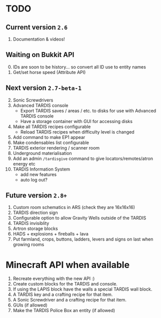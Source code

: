# TODO

## Current version `2.6`
1. Documentation & videos!

## Waiting on Bukkit API
0. IDs are soon to be history... so convert all ID use to entity names
1. Get/set horse speed (Attribute API)

## Next version `2.7-beta-1`
2. Sonic Screwdrivers
3. Advanced TARDIS console
    * Export TARDIS saves / areas / etc. to disks for use with Advanced TARDIS console
    * Have a storage container with GUI for accessing disks
4. Make all TARDIS recipes configurable
    * Reload TARDIS recipes when difficulty level is changed
5. Add command to make EP1 appear
6. Make condensables list configurable
7. TARDIS exterior rendering / scanner room
8. Underground materialisation
9. Add an admin `/tardisgive` command to give locators/remotes/atron energy etc
10. TARDIS Information System
    * add new features
    * auto log out?

## Future version `2.8+`
1. Custom room schematics in ARS (check they are 16x16x16)
2. TARDIS direction sign
3. Configurable option to allow Gravity Wells outside of the TARDIS
4. TARDIS invisiblity
5. Artron storage blocks
6. HADS + explosions + fireballs + lava
7. Put farmland, crops, buttons, ladders, levers and signs on last when growing rooms

# Minecraft API when available
1. Recreate everything with the new API :)
2. Create custom blocks for the TARDIS and console.
3. If using the LAPIS block have the walls a special TARDIS wall block.
4. A TARDIS key and a crafting recipe for that item.
5. A Sonic Screwdriver and a crafting recipe for that item.
6. GUIs (if allowed)
7. Make the TARDIS Police Box an entity (if allowed)
